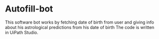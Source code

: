# Autofill-bot
This software bot works by fetching date of birth from user and giving info about his astrological predictions from his date of birth
The code is written in UiPath Studio.

